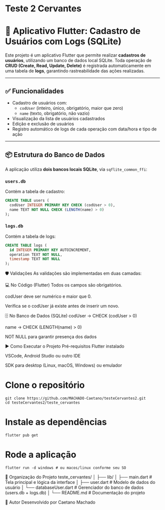 # Teste 2 Cervantes

# 📱 Aplicativo Flutter: Cadastro de Usuários com Logs (SQLite)

Este projeto é um aplicativo Flutter que permite realizar **cadastros de usuários**, utilizando um banco de dados local SQLite. Toda operação de **CRUD (Create, Read, Update, Delete)** é registrada automaticamente em uma tabela de **logs**, garantindo rastreabilidade das ações realizadas.

---

## ✅ Funcionalidades

- Cadastro de usuários com:
  - `codUser` (inteiro, único, obrigatório, maior que zero)
  - `name` (texto, obrigatório, não vazio)
- Visualização da lista de usuários cadastrados
- Edição e exclusão de usuários
- Registro automático de logs de cada operação com data/hora e tipo de ação

---

## 📦 Estrutura do Banco de Dados

A aplicação utiliza **dois bancos locais SQLite**, via `sqflite_common_ffi`:

### `users.db`
Contém a tabela de cadastro:

```sql
CREATE TABLE users (
  codUser INTEGER PRIMARY KEY CHECK (codUser > 0),
  name TEXT NOT NULL CHECK (LENGTH(name) > 0)
);
```
### `logs.db`
Contém a tabela de logs:

```sql
CREATE TABLE logs (
  id INTEGER PRIMARY KEY AUTOINCREMENT,
  operation TEXT NOT NULL,
  timestamp TEXT NOT NULL
);
```

🛡️ Validações
As validações são implementadas em duas camadas:

💻 No Código (Flutter)
Todos os campos são obrigatórios.

codUser deve ser numérico e maior que 0.

Verifica se o codUser já existe antes de inserir um novo.

🗄️ No Banco de Dados (SQLite)
codUser → CHECK (codUser > 0)

name → CHECK (LENGTH(name) > 0)

NOT NULL para garantir presença dos dados

▶️ Como Executar o Projeto
Pré-requisitos
Flutter instalado

VSCode, Android Studio ou outro IDE

SDK para desktop (Linux, macOS, Windows) ou emulador

# Clone o repositório
```
git clone https://github.com/MACHADO-Caetano/testeCervantes2.git
cd testeCervantes2/teste_cervantes
```
# Instale as dependências
```
flutter pub get
```
# Rode a aplicação
```
flutter run -d windows # ou macos/linux conforme seu SO
```

📂 Organização do Projeto
teste_cervantes/
│
├── lib/
│   ├── main.dart           # Tela principal e lógica da interface
│   ├── user.dart           # Modelo de dados do usuário
│   └── databaseUser.dart   # Gerenciador do banco de dados (users.db + logs.db)
│
└── README.md               # Documentação do projeto

🤝 Autor
Desenvolvido por Caetano Machado


